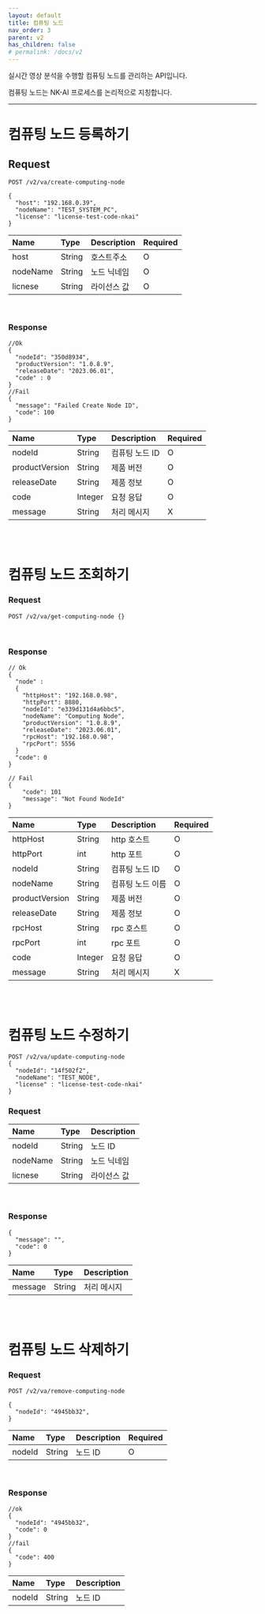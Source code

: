 ```yaml
---
layout: default
title: 컴퓨팅 노드
nav_order: 3
parent: v2
has_children: false
# permalink: /docs/v2
---
```


실시간 영상 분석을 수행할 컴퓨팅 노드를 관리하는 API입니다.<p>
컴퓨팅 노드는 NK-AI 프로세스를 논리적으로 지칭합니다.

----


# 컴퓨팅 노드 등록하기
## Request
```
POST /v2/va/create-computing-node

{
  "host": "192.168.0.39",
  "nodeName": "TEST_SYSTEM_PC",
  "license": "license-test-code-nkai"
}
```

| Name | Type | Description | Required |
| :---- | :---- |:---- |:---- |
| host | String | 호스트주소 | O |
| nodeName | String | 노드 닉네임 | O |
| licnese | String | 라이선스 값 | O |

<br>

### Response
```
//Ok
{
  "nodeId": "350d8934",
  "productVersion": "1.0.8.9",
  "releaseDate": "2023.06.01",
  "code" : 0
}
//Fail
{
  "message": "Failed Create Node ID",
  "code": 100
}
```

| Name | Type | Description | Required |
| :---- | :---- |:---- | :----|
| nodeId | String | 컴퓨팅 노드 ID | O |
| productVersion | String | 제품 버전| O |
| releaseDate | String | 제품 정보 | O |
| code | Integer | 요청 응답 | O |
| message | String | 처리 메시지 | X |

<br><br>

# 컴퓨팅 노드 조회하기
### Request
```
POST /v2/va/get-computing-node {}

```

<br>

### Response
```
// Ok
{
  "node" : 
  {
    "httpHost": "192.168.0.98", 
    "httpPort": 8880, 
    "nodeId": "e339d131d4a6bbc5", 
    "nodeName": "Computing Node", 
    "productVersion": "1.0.8.9", 
    "releaseDate": "2023.06.01", 
    "rpcHost": "192.168.0.98", 
    "rpcPort": 5556
  }
  "code": 0
}

// Fail
{
    "code": 101
    "message": "Not Found NodeId"
}
```

| Name | Type | Description | Required |
| :---- | :---- |:---- | :----|
| httpHost | String | http 호스트 | O |
| httpPort | int | http 포트 | O |
| nodeId | String | 컴퓨팅 노드 ID | O |
| nodeName | String | 컴퓨팅 노드 이름| O |
| productVersion | String | 제품 버전 | O |
| releaseDate | String | 제품 정보 | O |
| rpcHost | String | rpc 호스트 | O |
| rpcPort | int | rpc 포트 | O |
| code | Integer | 요청 응답 | O |
| message | String | 처리 메시지 | X |


<br><br>


# 컴퓨팅 노드 수정하기

```
POST /v2/va/update-computing-node
{
  "nodeId": "14f502f2",
  "nodeName": "TEST_NODE",
  "license" : "license-test-code-nkai"
}
```

### Request

| Name | Type | Description |
| :---- | :---- |:---- |
| nodeId | String | 노드 ID |
| nodeName | String | 노드 닉네임 |
| licnese | String | 라이선스 값 | O |

<br>

### Response
```
{
  "message": "",
  "code": 0
}
```

| Name | Type | Description |
| :---- | :---- |:---- |
| message | String | 처리 메시지 |




<br><br>

# 컴퓨팅 노드 삭제하기
### Request

```
POST /v2/va/remove-computing-node

{
  "nodeId": "4945bb32",
}
```

| Name | Type | Description | Required |
| :---- | :---- |:---- |:---- |
| nodeId | String |노드 ID | O |

<br>

### Response
```
//ok
{
  "nodeId": "4945bb32",
  "code": 0
}
//fail
{
  "code": 400
}
```

| Name | Type | Description |
| :---- | :---- |:---- |
| nodeId | String |노드 ID |

